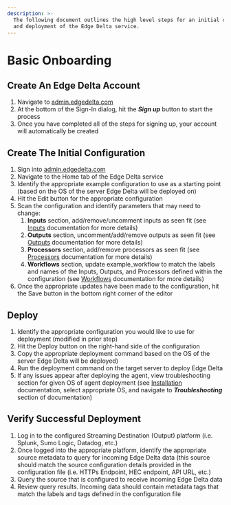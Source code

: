 ```yaml
---
description: >-
  The following document outlines the high level steps for an initial onboarding
  and deployment of the Edge Delta service.
---
```


# Basic Onboarding

## Create An Edge Delta Account

1. Navigate to [admin.edgedelta.com](https://admin.edgedelta.com/)
2. At the bottom of the Sign-In dialog, hit the _**Sign up**_ button to start the process
3. Once you have completed all of the steps for signing up, your account will automatically be created

## Create The Initial Configuration

1. Sign into [admin.edgedelta.com](https://admin.edgedelta.com/)
2. Navigate to the Home tab of the Edge Delta service
3. Identify the appropriate example configuration to use as a starting point \(based on the OS of the server Edge Delta will be deployed on\)
4. Hit the Edit button for the appropriate configuration
5. Scan the configuration and identify parameters that may need to change:
   1. **Inputs** section, add/remove/uncomment inputs as seen fit \(see [Inputs](https://docs.edgedelta.com/configuration-1/inputs) documentation for more details\)
   2. **Outputs** section, uncomment/add/remove outputs as seen fit \(see [Outputs](https://docs.edgedelta.com/configuration-1/outputs) documentation for more details\)
   3. **Processors** section, add/remove processors as seen fit \(see [Processors](https://docs.edgedelta.com/configuration-1/processors) documentation for more details\)
   4. **Workflows** section, update example\_workflow to match the labels and names of the Inputs, Outputs, and Processors defined within the configuration \(see [Workflows](https://docs.edgedelta.com/configuration-1/workflows) documentation for more details\)
6. Once the appropriate updates have been made to the configuration, hit the Save button in the bottom right corner of the editor

## Deploy

1. Identify the appropriate configuration you would like to use for deployment \(modified in prior step\)
2. Hit the Deploy button on the right-hand side of the configuration
3. Copy the appropriate deployment command based on the OS of the server Edge Delta will be deployed\)
4. Run the deployment command on the target server to deploy Edge Delta
5. If any issues appear after deploying the agent, view troubleshooting section for given OS of agent deployment \(see [Installation](https://docs.edgedelta.com/installation) documentation, select appropriate OS, and navigate to _**Troubleshooting**_ section of documentation\)

## Verify Successful Deployment

1. Log in to the configured Streaming Destination \(Output\) platform \(i.e. Splunk, Sumo Logic, Datadog, etc.\)
2. Once logged into the appropriate platform, identify the appropriate source metadata to query for incoming Edge Delta data \(this source should match the source configuration details provided in the configuration file \(i.e. HTTPs Endpoint, HEC endpoint, API URL, etc.\)
3. Query the source that is configured to receive incoming Edge Delta data
4. Review query results. Incoming data should contain metadata tags that match the labels and tags defined in the configuration file





